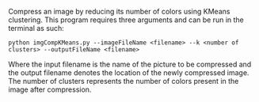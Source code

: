 Compress an image by reducing its number of colors using KMeans clustering. This program requires three arguments and can be run in the terminal as such:

    python imgCompKMeans.py --imageFileName <filename> --k <number of clusters> --outputFileName <filename>

Where the input filename is the name of the picture to be compressed and the output filename denotes the location of the newly compressed image. The number of clusters represents the number of colors present in the image after compression. 
